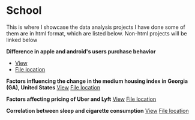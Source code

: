 # School
This is where I showcase the data analysis projects I have done some of them are in html format, which are listed below. Non-html projects will be linked below

**Difference in apple and android's users purchase behavior**
- [View](https://htmlpreview.github.io/?https://github.com/jinisrighthere/School/blob/main/Codes/Econ%20220%20lab/Econ220-Lan-Final-Project.html)
- [File location](https://github.com/jinisrighthere/School/tree/main/Codes/Econ%20220%20lab)


**Factors influencing the change in the medium housing index in Georgia (GA), United States**
[View](http://htmlpreview.github.io/?https://github.com/jinisrighthere/School/blob/main/Codes/Econ%20320/finalProject.html)
[File location](https://github.com/jinisrighthere/School/tree/main/Codes/Econ%20320)

**Factors affecting pricing of Uber and Lyft**
[View](http://htmlpreview.github.io/?https://github.com/jinisrighthere/School/blob/main/Codes/QTM%20150/QTM150_final.html)
[File location](https://github.com/jinisrighthere/School/tree/main/Codes/QTM%20150)

**Correlation between sleep and cigarette consumption**
[View](https://htmlpreview.github.io/?https://github.com/jinisrighthere/School/blob/main/Codes/QTM%20151/Final-project-151.html)
[File location](https://github.com/jinisrighthere/School/tree/main/Codes/QTM%20151)

